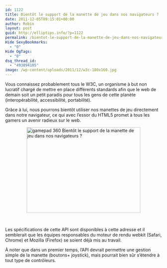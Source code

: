 ```yaml
---
id: 1122
title: Bientôt le support de la manette de jeu dans nos navigateurs ?
date: 2011-12-05T09:15:01+00:00
author: Robin
layout: post
guid: http://elliptips.info/?p=1122
permalink: /bientot-le-support-de-la-manette-de-jeu-dans-nos-navigateurs/
Hide SexyBookmarks:
  - "0"
Hide OgTags:
  - "0"
dsq_thread_id:
  - "493894105"
image: /wp-content/uploads/2011/12/w3c-180x160.jpg
---
```

Vous connaissez probablement tous le W3C, un organisme à but non lucratif chargé de mettre en place différents standards afin que le web de demain soit un petit paradis pour tous les gens de cette planète (interopérabilité, accessibilité, portabilité).

Grâce à lui, nous pourrons bientôt utiliser nos manettes de jeu directement dans notre navigateur, ce qui avec l’essor du HTML5 promet à tous les gamers un avenir radieux sur le web.

[<img class="aligncenter size-full wp-image-1123" style="border-style: initial; border-color: initial; display: block; margin-left: auto; margin-right: auto; border-width: 0px;" title="gamepad-360" src="http://elliptips.info/wp-content/uploads/2011/12/gamepad-360.jpg" alt="gamepad 360 Bientôt le support de la manette de jeu dans nos navigateurs ?" width="366" height="275" srcset="http://elliptips.info/wp-content/uploads/2011/12/gamepad-360.jpg 610w, http://elliptips.info/wp-content/uploads/2011/12/gamepad-360-300x225.jpg 300w" sizes="(max-width: 366px) 100vw, 366px" />](http://elliptips.info/wp-content/uploads/2011/12/gamepad-360.jpg)

&nbsp;

Les spécifications de cette API sont disponibles à <span class="removed_link" title="http://dvcs.w3.org/hg/webevents/raw-file/default/gamepad.html">cette adresse</span> et il semblerait que les équipes responsables du moteur de rendu webkit (Safari, Chrome) et Mozilla (Firefox) se soient déjà mis au travail.

À noter que dans un premier temps, l’API devrait permettre une gestion simple de la manette (boutons+ joystick), mais pourrait bien sûr s’étendre à tout type de contrôleurs.

<p style="text-align: center;">